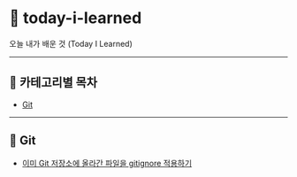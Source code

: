 # 🧠 today-i-learned

오늘 내가 배운 것 (Today I Learned)

---

## 📂 카테고리별 목차

- [Git](#git)

---

## 🔧 Git

- [이미 Git 저장소에 올라간 파일을 gitignore 적용하기](./git/이미-Git-저장소에-올라간-파일을-gitignore-적용하기.md)

